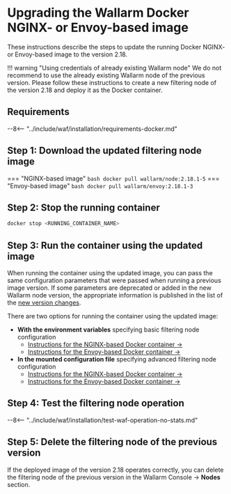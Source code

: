 [waf-mode-instr]:                   ../admin-en/configure-wallarm-mode.md
[logging-instr]:                    ../admin-en/configure-logging.md
[proxy-balancer-instr]:             ../admin-en/using-proxy-or-balancer-en.md
[scanner-allowlisting-instr]:       ../admin-en/scanner-ips-allowlisting.md
[process-time-limit-instr]:         ../admin-en/configure-parameters-en.md#wallarm_process_time_limit
[default-ip-blocking-settings]:     ../admin-en/configure-ip-blocking-nginx-en.md
[wallarm-acl-directive]:            ../admin-en/configure-parameters-en.md#wallarm_acl
[allocating-memory-guide]:          ../admin-en/configuration-guides/allocate-resources-for-waf-node.md
[enable-libdetection-docs]:         ../admin-en/configure-parameters-en.md#wallarm_enable_libdetection
[sqli-attack-desc]:                 ../attacks-vulns-list.md#sql-injection
[xss-attack-desc]:                  ../attacks-vulns-list.md#crosssite-scripting-xss
[img-test-attacks-in-ui]:           ../images/admin-guides/test-attacks-quickstart.png

# Upgrading the Wallarm Docker NGINX- or Envoy-based image

These instructions describe the steps to update the running Docker NGINX- or Envoy-based image to the version 2.18.

!!! warning "Using credentials of already existing Wallarm node"
    We do not recommend to use the already existing Wallarm node of the previous version. Please follow these instructions to create a new filtering node of the version 2.18 and deploy it as the Docker container.

## Requirements

--8<-- "../include/waf/installation/requirements-docker.md"

## Step 1: Download the updated filtering node image

=== "NGINX-based image"
    ``` bash
    docker pull wallarm/node:2.18.1-5
    ```
=== "Envoy-based image"
    ``` bash
    docker pull wallarm/envoy:2.18.1-3
    ```

## Step 2: Stop the running container

```bash
docker stop <RUNNING_CONTAINER_NAME>
```

## Step 3: Run the container using the updated image

When running the container using the updated image, you can pass the same configuration parameters that were passed when running a previous image version. If some parameters are deprecated or added in the new Wallarm node version, the appropriate information is published in the list of the [new version changes](what-is-new.md).

There are two options for running the container using the updated image:

* **With the environment variables** specifying basic filtering node configuration
    * [Instructions for the NGINX-based Docker container →](../admin-en/installation-docker-en.md#run-the-container-passing-the-environment-variables)
    * [Instructions for the Envoy-based Docker container →](../admin-en/installation-guides/envoy/envoy-docker.md#run-the-container-passing-the-environment-variables)
* **In the mounted configuration file** specifying advanced filtering node configuration
    * [Instructions for the NGINX-based Docker container →](../admin-en/installation-docker-en.md#run-the-container-mounting-the-configuration-file)
    * [Instructions for the Envoy-based Docker container →](../admin-en/installation-guides/envoy/envoy-docker.md#run-the-container-mounting-envoyyaml)

## Step 4: Test the filtering node operation

--8<-- "../include/waf/installation/test-waf-operation-no-stats.md"

## Step 5: Delete the filtering node of the previous version

If the deployed image of the version 2.18 operates correctly, you can delete the filtering node of the previous version in the Wallarm Console → **Nodes** section.
